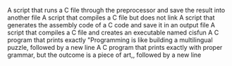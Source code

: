 A script that runs a C file through the preprocessor and save the result into another file
A script that compiles a C file but does not link
A script that generates the assembly code of a C code and save it in an output file
A script that compiles a C file and creates an executable named cisfun
A C program that prints exactly "Programming is like building a multilingual puzzle, followed by a new line
A C program that prints exactly with proper grammar, but the outcome is a piece of art,, followed by a new line
